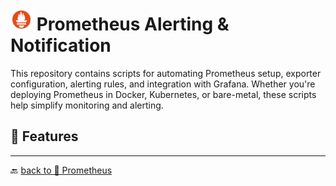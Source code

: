 # <img src="../../Assets/pics/icons8-prometheus-48.svg" width="35"> Prometheus Alerting & Notification

This repository contains scripts for automating Prometheus setup, exporter configuration, alerting rules, and integration with Grafana. Whether you're deploying Prometheus in Docker, Kubernetes, or bare-metal, these scripts help simplify monitoring and alerting.

## 🚀 Features

---

🔙 [back to 📂 Prometheus](../)
